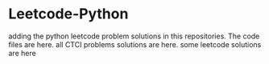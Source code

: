# Leetcode-Python
adding the python leetcode problem solutions in this repositories. 
The code files are here.
all CTCI problems solutions are here.
some leetcode solutions are here





















































































































































































































































































































































































































































































































































































































































































































































































































































































































































































































































































